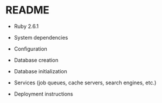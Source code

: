 # README

* Ruby 2.6.1

* System dependencies

* Configuration

* Database creation

* Database initialization

* Services (job queues, cache servers, search engines, etc.)

* Deployment instructions
